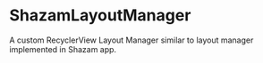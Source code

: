 # ShazamLayoutManager
A custom RecyclerView Layout Manager similar to layout manager implemented in Shazam app.
